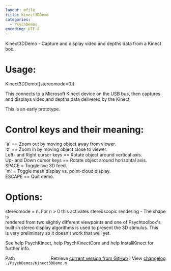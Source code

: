 ```yaml
---
layout: mfile
title: Kinect3DDemo
categories:
  - PsychDemos
encoding: UTF-8
---
```


Kinect3DDemo - Capture and display video and depths data from a Kinect box.  

# Usage:  

Kinect3DDemo([stereomode=0])  

This connects to a Microsoft Kinect device on the USB bus, then captures  
and displays video and depths data delivered by the Kinect.  

This is an early prototype.  

# Control keys and their meaning:  

'a' == Zoom out by moving object away from viewer.  
'z' == Zoom in by moving object close to viewer.  
Left- and Right cursor keys == Rotate object around vertical axis.  
Up- and Down cursor keys == Rotate object around horizontal axis.  
SPACE = Toggle live 3D feed.  
'm' = Toggle mesh display vs. point-cloud display.  
ESCAPE == Quit demo.  

# Options:  

stereomode = n. For n \> 0 this activates stereoscopic rendering - The shape is  
rendered from two slightly different viewpoints and one of Psychtoolbox's  
built-in stereo display algorithms is used to present the 3D stimulus. This  
is very preliminary so it doesn't work that well yet.  

See help PsychKinect, help PsychKinectCore and help InstallKinect for  
further info.  



<div class="code_header" style="text-align:right;">
  <span style="float:left;">Path&nbsp;&nbsp;</span> <span class="counter">Retrieve <a href=
  "https://raw.github.com/Psychtoolbox-3/Psychtoolbox-3/beta/./PsychDemos/Kinect3DDemo.m">current version from GitHub</a> | View <a href=
  "https://github.com/Psychtoolbox-3/Psychtoolbox-3/commits/beta/./PsychDemos/Kinect3DDemo.m">changelog</a></span>
</div>
<div class="code">
  <code>./PsychDemos/Kinect3DDemo.m</code>
</div>
